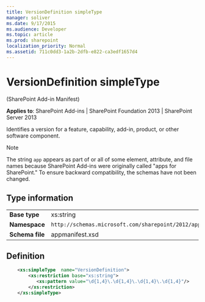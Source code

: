 ```yaml
---
title: VersionDefinition simpleType
manager: soliver
ms.date: 9/17/2015
ms.audience: Developer
ms.topic: article
ms.prod: sharepoint
localization_priority: Normal
ms.assetid: 711c0dd3-1a2b-2dfb-e822-ca3edf1657d4
---
```


# VersionDefinition simpleType 

(SharePoint Add-in Manifest)

**Applies to**: SharePoint Add-ins | SharePoint Foundation 2013 | SharePoint Server 2013

Identifies a version for a feature, capability, add-in, product, or other software component.

> [!NOTE] 
> The string `app` appears as part of or all of some element, attribute, and file names because SharePoint Add-ins were originally called "apps for SharePoint." To ensure backward compatibility, the schemas have not been changed.

## Type information

|   |   |
|---|---|
| **Base type**  | xs:string |
| **Namespace**  | `http://schemas.microsoft.com/sharepoint/2012/app/manifest` |
| **Schema file**  | appmanifest.xsd |

## Definition

```XML
    <xs:simpleType  name="VersionDefinition">
        <xs:restriction base="xs:string">
           <xs:pattern value="\d{1,4}\.\d{1,4}\.\d{1,4}\.\d{1,4}"/>
        </xs:restriction>
    </xs:simpleType>
```